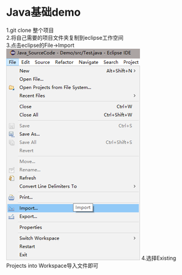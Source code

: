 # Java基础demo
1.git clone 整个项目 <br>
2.将自己需要的项目文件夹复制到eclipse工作空间 <br>
3.点击eclipse的File->Import <br>
![image](https://github.com/occlive/ImageStore/blob/master/javabase/01.png)
4.选择Existing Projects into Workspace导入文件即可 <br>
